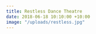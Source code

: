 ```yaml
---
title: Restless Dance Theatre
date: 2018-06-18 10:10:00 +10:00
image: "/uploads/restless.jpg"
---
```



